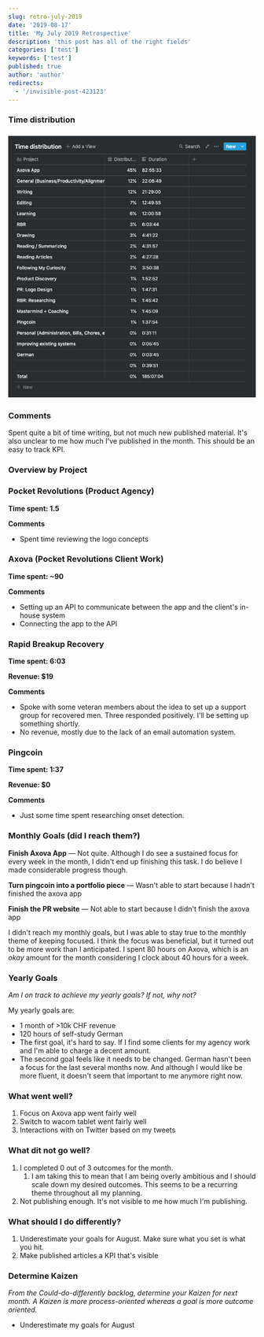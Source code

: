 ```yaml
---
slug: retro-july-2019
date: '2019-08-17'
title: 'My July 2019 Retrospective'
description: 'this post has all of the right fields'
categories: ['test']
keywords: ['test']
published: true
author: 'author'
redirects:
  - '/invisible-post-423123'
---
```


### Time distribution

### [![](images/Screenshot-2019-08-17-at-15.40.58.png)](https://jessems.com/wp-content/uploads/2019/08/Screenshot-2019-08-17-at-15.40.58.png)

### Comments

Spent quite a bit of time writing, but not much new published material. It's also unclear to me how much I've published in the month. This should be an easy to track KPI.

### Overview by Project

### Pocket Revolutions (Product Agency)

**Time spent: 1.5**

**Comments**

- Spent time reviewing the logo concepts

### Axova (Pocket Revolutions Client Work)

**Time spent: ~90**

**Comments**

- Setting up an API to communicate between the app and the client's in-house system
- Connecting the app to the API

### Rapid Breakup Recovery

**Time spent: 6:03**

**Revenue: \$19**

**Comments**

- Spoke with some veteran members about the idea to set up a support group for recovered men. Three responded positively. I'll be setting up something shortly.
- No revenue, mostly due to the lack of an email automation system.

### Pingcoin

**Time spent: 1:37**

**Revenue: \$0**

**Comments**

- Just some time spent researching onset detection.

### Monthly Goals (did I reach them?)

**Finish Axova App** — Not quite. Although I do see a sustained focus for every week in the month, I didn't end up finishing this task. I do believe I made considerable progress though.

**Turn pingcoin into a portfolio piece** — Wasn't able to start because I hadn't finished the axova app

**Finish the PR website** — Not able to start because I didn't finish the axova app

I didn't reach my monthly goals, but I was able to stay true to the monthly theme of keeping focused. I think the focus was beneficial, but it turned out to be more work than I anticipated. I spent 80 hours on Axova, which is an _okay_ amount for the month considering I clock about 40 hours for a week.

### Yearly Goals

_Am I on track to achieve my yearly goals? If not, why not?_

My yearly goals are:

- 1 month of >10k CHF revenue
- 120 hours of self-study German
- The first goal, it's hard to say. If I find some clients for my agency work and I'm able to charge a decent amount.
- The second goal feels like it needs to be changed. German hasn't been a focus for the last several months now. And although I would like be more fluent, it doesn't seem that important to me anymore right now.

### What went well?

1. Focus on Axova app went fairly well
2. Switch to wacom tablet went fairly well
3. Interactions with on Twitter based on my tweets

### What dit not go well?

1. I completed 0 out of 3 outcomes for the month.
   1. I am taking this to mean that I am being overly ambitious and I should scale down my desired outcomes. This seems to be a recurring theme throughout all my planning.
2. Not publishing enough. It's not visible to me how much I'm publishing.

### What should I do differently?

1. Underestimate your goals for August. Make sure what you set is what you hit.
2. Make published articles a KPI that's visible

### Determine Kaizen

_From the Could-do-differently backlog, determine your Kaizen for next month. A Kaizen is more process-oriented whereas a goal is more outcome oriented._

- Underestimate my goals for August
